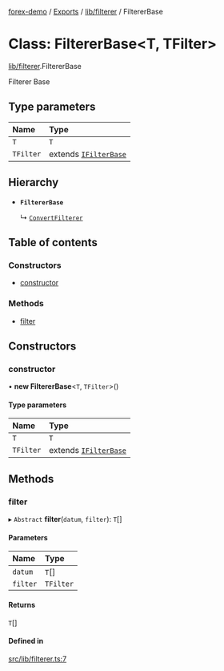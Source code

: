 [forex-demo](../README.md) / [Exports](../modules.md) / [lib/filterer](../modules/lib_filterer.md) / FiltererBase

# Class: FiltererBase<T, TFilter\>

[lib/filterer](../modules/lib_filterer.md).FiltererBase

Filterer Base

## Type parameters

| Name      | Type                                                            |
| :-------- | :-------------------------------------------------------------- |
| `T`       | `T`                                                             |
| `TFilter` | extends [`IFilterBase`](../interfaces/lib_model.IFilterBase.md) |

## Hierarchy

- **`FiltererBase`**

  ↳ [`ConvertFilterer`](convert_filterer.ConvertFilterer.md)

## Table of contents

### Constructors

- [constructor](lib_filterer.FiltererBase.md#constructor)

### Methods

- [filter](lib_filterer.FiltererBase.md#filter)

## Constructors

### constructor

• **new FiltererBase**<`T`, `TFilter`\>()

#### Type parameters

| Name      | Type                                                            |
| :-------- | :-------------------------------------------------------------- |
| `T`       | `T`                                                             |
| `TFilter` | extends [`IFilterBase`](../interfaces/lib_model.IFilterBase.md) |

## Methods

### filter

▸ `Abstract` **filter**(`datum`, `filter`): `T`[]

#### Parameters

| Name     | Type      |
| :------- | :-------- |
| `datum`  | `T`[]     |
| `filter` | `TFilter` |

#### Returns

`T`[]

#### Defined in

[src/lib/filterer.ts:7](https://github.com/suphero/forex-demo/blob/2d16766/src/lib/filterer.ts#L7)
